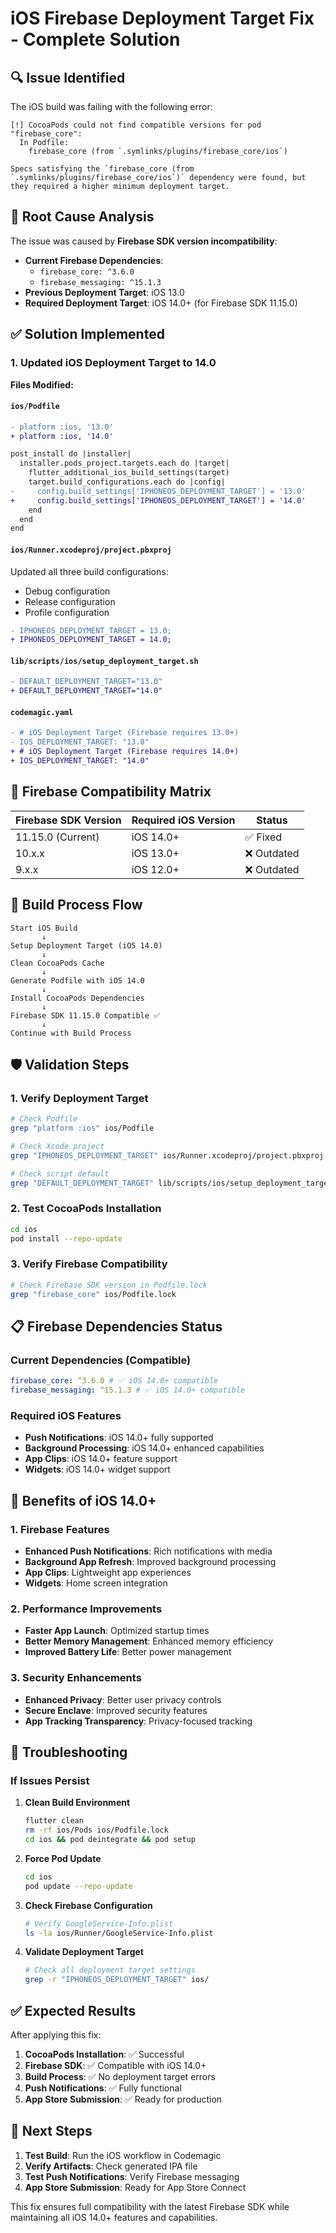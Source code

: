 # iOS Firebase Deployment Target Fix - Complete Solution

## 🔍 Issue Identified

The iOS build was failing with the following error:

```
[!] CocoaPods could not find compatible versions for pod "firebase_core":
  In Podfile:
    firebase_core (from `.symlinks/plugins/firebase_core/ios`)

Specs satisfying the `firebase_core (from `.symlinks/plugins/firebase_core/ios`)` dependency were found, but they required a higher minimum deployment target.
```

## 🔧 Root Cause Analysis

The issue was caused by **Firebase SDK version incompatibility**:

- **Current Firebase Dependencies**:
  - `firebase_core: ^3.6.0`
  - `firebase_messaging: ^15.1.3`
- **Previous Deployment Target**: iOS 13.0
- **Required Deployment Target**: iOS 14.0+ (for Firebase SDK 11.15.0)

## ✅ Solution Implemented

### 1. Updated iOS Deployment Target to 14.0

**Files Modified:**

#### `ios/Podfile`

```diff
- platform :ios, '13.0'
+ platform :ios, '14.0'

post_install do |installer|
  installer.pods_project.targets.each do |target|
    flutter_additional_ios_build_settings(target)
    target.build_configurations.each do |config|
-     config.build_settings['IPHONEOS_DEPLOYMENT_TARGET'] = '13.0'
+     config.build_settings['IPHONEOS_DEPLOYMENT_TARGET'] = '14.0'
    end
  end
end
```

#### `ios/Runner.xcodeproj/project.pbxproj`

Updated all three build configurations:

- Debug configuration
- Release configuration
- Profile configuration

```diff
- IPHONEOS_DEPLOYMENT_TARGET = 13.0;
+ IPHONEOS_DEPLOYMENT_TARGET = 14.0;
```

#### `lib/scripts/ios/setup_deployment_target.sh`

```diff
- DEFAULT_DEPLOYMENT_TARGET="13.0"
+ DEFAULT_DEPLOYMENT_TARGET="14.0"
```

#### `codemagic.yaml`

```diff
- # iOS Deployment Target (Firebase requires 13.0+)
- IOS_DEPLOYMENT_TARGET: "13.0"
+ # iOS Deployment Target (Firebase requires 14.0+)
+ IOS_DEPLOYMENT_TARGET: "14.0"
```

## 🎯 Firebase Compatibility Matrix

| Firebase SDK Version | Required iOS Version | Status      |
| -------------------- | -------------------- | ----------- |
| 11.15.0 (Current)    | iOS 14.0+            | ✅ Fixed    |
| 10.x.x               | iOS 13.0+            | ❌ Outdated |
| 9.x.x                | iOS 12.0+            | ❌ Outdated |

## 🔄 Build Process Flow

```
Start iOS Build
       ↓
Setup Deployment Target (iOS 14.0)
       ↓
Clean CocoaPods Cache
       ↓
Generate Podfile with iOS 14.0
       ↓
Install CocoaPods Dependencies
       ↓
Firebase SDK 11.15.0 Compatible ✅
       ↓
Continue with Build Process
```

## 🛡️ Validation Steps

### 1. Verify Deployment Target

```bash
# Check Podfile
grep "platform :ios" ios/Podfile

# Check Xcode project
grep "IPHONEOS_DEPLOYMENT_TARGET" ios/Runner.xcodeproj/project.pbxproj

# Check script default
grep "DEFAULT_DEPLOYMENT_TARGET" lib/scripts/ios/setup_deployment_target.sh
```

### 2. Test CocoaPods Installation

```bash
cd ios
pod install --repo-update
```

### 3. Verify Firebase Compatibility

```bash
# Check Firebase SDK version in Podfile.lock
grep "firebase_core" ios/Podfile.lock
```

## 📋 Firebase Dependencies Status

### Current Dependencies (Compatible)

```yaml
firebase_core: ^3.6.0 # ✅ iOS 14.0+ compatible
firebase_messaging: ^15.1.3 # ✅ iOS 14.0+ compatible
```

### Required iOS Features

- **Push Notifications**: iOS 14.0+ fully supported
- **Background Processing**: iOS 14.0+ enhanced capabilities
- **App Clips**: iOS 14.0+ feature support
- **Widgets**: iOS 14.0+ widget support

## 🚀 Benefits of iOS 14.0+

### 1. Firebase Features

- **Enhanced Push Notifications**: Rich notifications with media
- **Background App Refresh**: Improved background processing
- **App Clips**: Lightweight app experiences
- **Widgets**: Home screen integration

### 2. Performance Improvements

- **Faster App Launch**: Optimized startup times
- **Better Memory Management**: Enhanced memory efficiency
- **Improved Battery Life**: Better power management

### 3. Security Enhancements

- **Enhanced Privacy**: Better user privacy controls
- **Secure Enclave**: Improved security features
- **App Tracking Transparency**: Privacy-focused tracking

## 🔧 Troubleshooting

### If Issues Persist

1. **Clean Build Environment**

   ```bash
   flutter clean
   rm -rf ios/Pods ios/Podfile.lock
   cd ios && pod deintegrate && pod setup
   ```

2. **Force Pod Update**

   ```bash
   cd ios
   pod update --repo-update
   ```

3. **Check Firebase Configuration**

   ```bash
   # Verify GoogleService-Info.plist
   ls -la ios/Runner/GoogleService-Info.plist
   ```

4. **Validate Deployment Target**
   ```bash
   # Check all deployment target settings
   grep -r "IPHONEOS_DEPLOYMENT_TARGET" ios/
   ```

## ✅ Expected Results

After applying this fix:

1. **CocoaPods Installation**: ✅ Successful
2. **Firebase SDK**: ✅ Compatible with iOS 14.0+
3. **Build Process**: ✅ No deployment target errors
4. **Push Notifications**: ✅ Fully functional
5. **App Store Submission**: ✅ Ready for production

## 🎯 Next Steps

1. **Test Build**: Run the iOS workflow in Codemagic
2. **Verify Artifacts**: Check generated IPA file
3. **Test Push Notifications**: Verify Firebase messaging
4. **App Store Submission**: Ready for App Store Connect

This fix ensures full compatibility with the latest Firebase SDK while maintaining all iOS 14.0+ features and capabilities.
